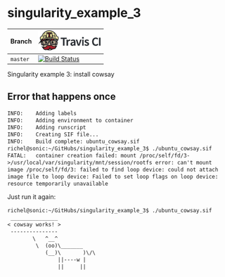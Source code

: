 # singularity_example_3

Branch|[![Travis CI logo](pics/TravisCI.png)](https://travis-ci.org)
---|---
`master`|[![Build Status](https://travis-ci.org/richelbilderbeek/singularity_example_3.svg?branch=master)](https://travis-ci.org/richelbilderbeek/singularity_example_3)

Singularity example 3: install cowsay

## Error that happens once

```
INFO:    Adding labels
INFO:    Adding environment to container
INFO:    Adding runscript
INFO:    Creating SIF file...
INFO:    Build complete: ubuntu_cowsay.sif
richel@sonic:~/GitHubs/singularity_example_3$ ./ubuntu_cowsay.sif 
FATAL:   container creation failed: mount /proc/self/fd/3->/usr/local/var/singularity/mnt/session/rootfs error: can't mount image /proc/self/fd/3: failed to find loop device: could not attach image file to loop device: Failed to set loop flags on loop device: resource temporarily unavailable
```

Just run it again:

```
richel@sonic:~/GitHubs/singularity_example_3$ ./ubuntu_cowsay.sif 
 _______________
< cowsay works! >
 ---------------
        \   ^__^
         \  (oo)\_______
            (__)\       )\/\
                ||----w |
                ||     ||
```